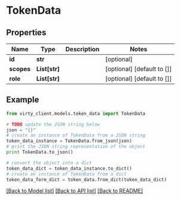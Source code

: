 # TokenData


## Properties

Name | Type | Description | Notes
------------ | ------------- | ------------- | -------------
**id** | **str** |  | [optional] 
**scopes** | **List[str]** |  | [optional] [default to []]
**role** | **List[str]** |  | [optional] [default to []]

## Example

```python
from virty_client.models.token_data import TokenData

# TODO update the JSON string below
json = "{}"
# create an instance of TokenData from a JSON string
token_data_instance = TokenData.from_json(json)
# print the JSON string representation of the object
print TokenData.to_json()

# convert the object into a dict
token_data_dict = token_data_instance.to_dict()
# create an instance of TokenData from a dict
token_data_form_dict = token_data.from_dict(token_data_dict)
```
[[Back to Model list]](../README.md#documentation-for-models) [[Back to API list]](../README.md#documentation-for-api-endpoints) [[Back to README]](../README.md)


